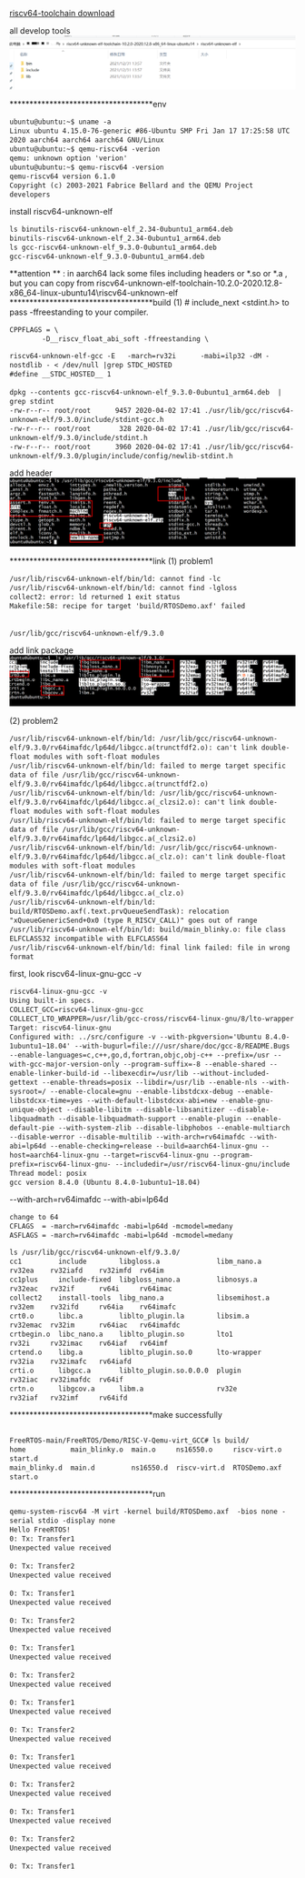 [riscv64-toolchain download](https://github.com/sifive/freedom-tools/releases)

all develop tools
![image](https://github.com/magnate3/riscv64-freertos/blob/main/pic/all.png)
 

************************************env
```
ubuntu@ubuntu:~$ uname -a
Linux ubuntu 4.15.0-76-generic #86-Ubuntu SMP Fri Jan 17 17:25:58 UTC 2020 aarch64 aarch64 aarch64 GNU/Linux 
ubuntu@ubuntu:~$ qemu-riscv64 -verion
qemu: unknown option 'verion'
ubuntu@ubuntu:~$ qemu-riscv64 -version
qemu-riscv64 version 6.1.0
Copyright (c) 2003-2021 Fabrice Bellard and the QEMU Project developers
```
install riscv64-unknown-elf
```
ls binutils-riscv64-unknown-elf_2.34-0ubuntu1_arm64.deb 
binutils-riscv64-unknown-elf_2.34-0ubuntu1_arm64.deb
ls gcc-riscv64-unknown-elf_9.3.0-0ubuntu1_arm64.deb 
gcc-riscv64-unknown-elf_9.3.0-0ubuntu1_arm64.deb
```
**attention ** : in aarch64 lack  some files including headers or *.so or *.a , but you can copy from riscv64-unknown-elf-toolchain-10.2.0-2020.12.8-x86_64-linux-ubuntu14\riscv64-unknown-elf
************************************build
(1)  # include_next <stdint.h>
to pass -ffreestanding to your compiler. 
```
CPPFLAGS = \
        -D__riscv_float_abi_soft -ffreestanding \
```


```
riscv64-unknown-elf-gcc -E   -march=rv32i      -mabi=ilp32 -dM -nostdlib - < /dev/null |grep STDC_HOSTED
#define __STDC_HOSTED__ 1

dpkg --contents gcc-riscv64-unknown-elf_9.3.0-0ubuntu1_arm64.deb  | grep stdint
-rw-r--r-- root/root      9457 2020-04-02 17:41 ./usr/lib/gcc/riscv64-unknown-elf/9.3.0/include/stdint-gcc.h
-rw-r--r-- root/root       328 2020-04-02 17:41 ./usr/lib/gcc/riscv64-unknown-elf/9.3.0/include/stdint.h
-rw-r--r-- root/root      3960 2020-04-02 17:41 ./usr/lib/gcc/riscv64-unknown-elf/9.3.0/plugin/include/config/newlib-stdint.h
```
add header
![image](https://github.com/magnate3/riscv64-freertos/blob/main/pic/inc.png)

************************************link
(1) problem1
```
/usr/lib/riscv64-unknown-elf/bin/ld: cannot find -lc
/usr/lib/riscv64-unknown-elf/bin/ld: cannot find -lgloss
collect2: error: ld returned 1 exit status
Makefile:58: recipe for target 'build/RTOSDemo.axf' failed


/usr/lib/gcc/riscv64-unknown-elf/9.3.0
```
add link package
![image](https://github.com/magnate3/riscv64-freertos/blob/main/pic/so.png)

(2) problem2
```
/usr/lib/riscv64-unknown-elf/bin/ld: /usr/lib/gcc/riscv64-unknown-elf/9.3.0/rv64imafdc/lp64d/libgcc.a(trunctfdf2.o): can't link double-float modules with soft-float modules
/usr/lib/riscv64-unknown-elf/bin/ld: failed to merge target specific data of file /usr/lib/gcc/riscv64-unknown-elf/9.3.0/rv64imafdc/lp64d/libgcc.a(trunctfdf2.o)
/usr/lib/riscv64-unknown-elf/bin/ld: /usr/lib/gcc/riscv64-unknown-elf/9.3.0/rv64imafdc/lp64d/libgcc.a(_clzsi2.o): can't link double-float modules with soft-float modules
/usr/lib/riscv64-unknown-elf/bin/ld: failed to merge target specific data of file /usr/lib/gcc/riscv64-unknown-elf/9.3.0/rv64imafdc/lp64d/libgcc.a(_clzsi2.o)
/usr/lib/riscv64-unknown-elf/bin/ld: /usr/lib/gcc/riscv64-unknown-elf/9.3.0/rv64imafdc/lp64d/libgcc.a(_clz.o): can't link double-float modules with soft-float modules
/usr/lib/riscv64-unknown-elf/bin/ld: failed to merge target specific data of file /usr/lib/gcc/riscv64-unknown-elf/9.3.0/rv64imafdc/lp64d/libgcc.a(_clz.o)
/usr/lib/riscv64-unknown-elf/bin/ld: build/RTOSDemo.axf(.text.prvQueueSendTask): relocation "xQueueGenericSend+0x0 (type R_RISCV_CALL)" goes out of range
/usr/lib/riscv64-unknown-elf/bin/ld: build/main_blinky.o: file class ELFCLASS32 incompatible with ELFCLASS64
/usr/lib/riscv64-unknown-elf/bin/ld: final link failed: file in wrong format
```

first, look riscv64-linux-gnu-gcc -v
```
riscv64-linux-gnu-gcc -v
Using built-in specs.
COLLECT_GCC=riscv64-linux-gnu-gcc
COLLECT_LTO_WRAPPER=/usr/lib/gcc-cross/riscv64-linux-gnu/8/lto-wrapper
Target: riscv64-linux-gnu
Configured with: ../src/configure -v --with-pkgversion='Ubuntu 8.4.0-1ubuntu1~18.04' --with-bugurl=file:///usr/share/doc/gcc-8/README.Bugs --enable-languages=c,c++,go,d,fortran,objc,obj-c++ --prefix=/usr --with-gcc-major-version-only --program-suffix=-8 --enable-shared --enable-linker-build-id --libexecdir=/usr/lib --without-included-gettext --enable-threads=posix --libdir=/usr/lib --enable-nls --with-sysroot=/ --enable-clocale=gnu --enable-libstdcxx-debug --enable-libstdcxx-time=yes --with-default-libstdcxx-abi=new --enable-gnu-unique-object --disable-libitm --disable-libsanitizer --disable-libquadmath --disable-libquadmath-support --enable-plugin --enable-default-pie --with-system-zlib --disable-libphobos --enable-multiarch --disable-werror --disable-multilib --with-arch=rv64imafdc --with-abi=lp64d --enable-checking=release --build=aarch64-linux-gnu --host=aarch64-linux-gnu --target=riscv64-linux-gnu --program-prefix=riscv64-linux-gnu- --includedir=/usr/riscv64-linux-gnu/include
Thread model: posix
gcc version 8.4.0 (Ubuntu 8.4.0-1ubuntu1~18.04) 
```
--with-arch=rv64imafdc --with-abi=lp64d
```
change to 64
CFLAGS  = -march=rv64imafdc -mabi=lp64d -mcmodel=medany
ASFLAGS = -march=rv64imafdc -mabi=lp64d -mcmodel=medany
```



```
ls /usr/lib/gcc/riscv64-unknown-elf/9.3.0/
cc1         include        libgloss.a              libm_nano.a    rv32ea    rv32iafd    rv32imfd  rv64im
cc1plus     include-fixed  libgloss_nano.a         libnosys.a     rv32eac   rv32if      rv64i     rv64imac
collect2    install-tools  libg_nano.a             libsemihost.a  rv32em    rv32ifd     rv64ia    rv64imafc
crt0.o      libc.a         liblto_plugin.la        libsim.a       rv32emac  rv32im      rv64iac   rv64imafdc
crtbegin.o  libc_nano.a    liblto_plugin.so        lto1           rv32i     rv32imac    rv64iaf   rv64imf
crtend.o    libg.a         liblto_plugin.so.0      lto-wrapper    rv32ia    rv32imafc   rv64iafd
crti.o      libgcc.a       liblto_plugin.so.0.0.0  plugin         rv32iac   rv32imafdc  rv64if
crtn.o      libgcov.a      libm.a                  rv32e          rv32iaf   rv32imf     rv64ifd
```
************************************make successfully

```

```


```
FreeRTOS-main/FreeRTOS/Demo/RISC-V-Qemu-virt_GCC# ls build/
home           main_blinky.o  main.o     ns16550.o     riscv-virt.o  start.d
main_blinky.d  main.d         ns16550.d  riscv-virt.d  RTOSDemo.axf  start.o
```


************************************run

```
qemu-system-riscv64 -M virt -kernel build/RTOSDemo.axf  -bios none -serial stdio -display none
Hello FreeRTOS!
0: Tx: Transfer1
Unexpected value received

0: Tx: Transfer2
Unexpected value received

0: Tx: Transfer1
Unexpected value received

0: Tx: Transfer2
Unexpected value received

0: Tx: Transfer1
Unexpected value received

0: Tx: Transfer2
Unexpected value received

0: Tx: Transfer1
Unexpected value received

0: Tx: Transfer2
Unexpected value received

0: Tx: Transfer1
Unexpected value received

0: Tx: Transfer2
Unexpected value received

0: Tx: Transfer1
Unexpected value received

0: Tx: Transfer2
Unexpected value received

0: Tx: Transfer1
```

